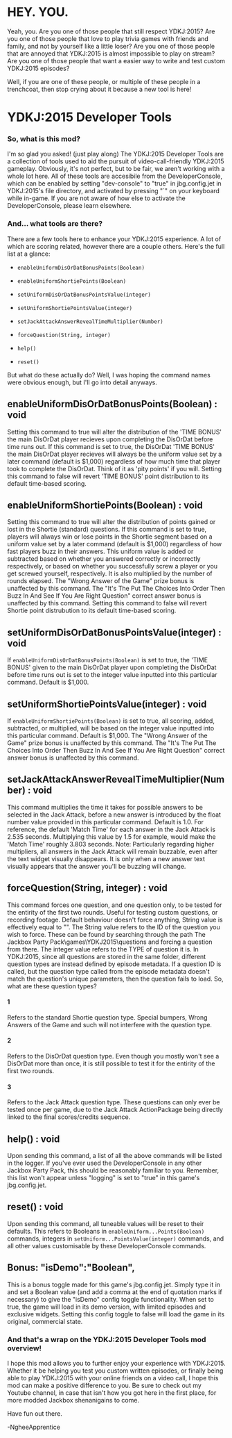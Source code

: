 # HEY. YOU.
Yeah, you. Are you one of those people that still respect YDKJ:2015?
  Are you one of those people that love to play trivia games with friends and family, and not by yourself like a little loser?
  Are you one of those people that are annoyed that YDKJ:2015 is almost impossible to play on stream?
  Are you one of those people that want a easier way to write and test custom YDKJ:2015 episodes?

  Well, if you are one of these people, or multiple of these people in a trenchcoat, then stop crying about it because a new tool is here!

# YDKJ:2015 Developer Tools
### So, what is this mod?
I'm so glad you asked! (just play along) The YDKJ:2015 Developer Tools are a collection of tools used to aid the pursuit of video-call-friendly YDKJ:2015 gameplay. Obviously, it's not perfect, but to be fair, we aren't working with a whole lot here. All of these tools are accesibile from the DeveloperConsole, which can be enabled by setting "dev-console" to "true" in jbg.config.jet in YDKJ:2015's file directory, and activated by pressing "\`" on your keyboard while in-game. If you are not aware of how else to activate the DeveloperConsole, please learn elsewhere.

### And... what tools are there?
There are a few tools here to enhance your YDKJ:2015 experience. A lot of which are scoring related, however there are a couple others. Here's the full list at a glance:

- `enableUniformDisOrDatBonusPoints(Boolean)`
- `enableUniformShortiePoints(Boolean)`

- `setUniformDisOrDatBonusPointsValue(integer)`
- `setUniformShortiePointsValue(integer)`

- `setJackAttackAnswerRevealTimeMultiplier(Number)`

- `forceQuestion(String, integer)`

- `help()`
- `reset()`

But what do these actually do? Well, I was hoping the command names were obvious enough, but I'll go into detail anyways.

## enableUniformDisOrDatBonusPoints(Boolean) : void
Setting this command to true will alter the distribution of the 'TIME BONUS' the main DisOrDat player recieves upon completing the DisOrDat before time runs out. If this command is set to true, the DisOrDat 'TIME BONUS' the main DisOrDat player recieves will always be the uniform value set by a later command (default is $1,000) regardless of how much time that player took to complete the DisOrDat. Think of it as 'pity points' if you will.
  Setting this command to false will revert 'TIME BONUS' point distribution to its default time-based scoring.

## enableUniformShortiePoints(Boolean) : void
Setting this command to true will alter the distribution of points gained or lost in the Shortie (standard) questions. If this command is set to true, players will always win or lose points in the Shortie segment based on a uniform value set by a later command (default is $1,000) regardless of how fast players buzz in their answers. This uniform value is added or subtracted based on whether you answered correctly or incorrectly respectively, or based on whether you successfully screw a player or you get screwed yourself, respectively. It is also multiplied by the number of rounds elapsed.
  The "Wrong Answer of the Game" prize bonus is unaffected by this command.
  The "It's The Put The Choices Into Order Then Buzz In And See If You Are Right Question" correct answer bonus is unaffected by this command.
  Setting this command to false will revert Shortie point distrubution to its default time-based scoring.

## setUniformDisOrDatBonusPointsValue(integer) : void
If `enableUniformDisOrDatBonusPoints(Boolean)` is set to true, the 'TIME BONUS' given to the main DisOrDat player upon completing the DisOrDat before time runs out is set to the integer value inputted into this particular command.
  Default is $1,000.

## setUniformShortiePointsValue(integer) : void
If `enableUniformShortiePoints(Boolean)` is set to true, all scoring, added, subtracted, or multiplied, will be based on the integer value inputted into this particular command.
  Default is $1,000.
  The "Wrong Answer of the Game" prize bonus is unaffected by this command.
  The "It's The Put The Choices Into Order Then Buzz In And See If You Are Right Question" correct answer bonus is unaffected by this command.

## setJackAttackAnswerRevealTimeMultiplier(Number) : void
This command multiplies the time it takes for possible answers to be selected in the Jack Attack, before a new answer is introduced by the float number value provided in this particular command.
  Default is 1.0.
  For reference, the default 'Match Time' for each answer in the Jack Attack is 2.535 seconds. Multiplying this value by 1.5 for example, would make the 'Match Time' roughly 3.803 seconds.
  Note: Particularly regarding higher multipliers, all answers in the Jack Attack will remain buzzable, even after the text widget visually disappears. It is only when a new answer text visually appears that the answer you'll be buzzing will change.

## forceQuestion(String, integer) : void
This command forces one question, and one question only, to be tested for the entirity of the first two rounds. Useful for testing custom questions, or recording footage.
  Default behaviour doesn't force anything, String value is effectively equal to "".
  The String value refers to the ID of the question you wish to force. These can be found by searching through the path The Jackbox Party Pack\games\YDKJ2015\questions and forcing a question from there.
  The integer value refers to the TYPE of question it is. In YDKJ:2015, since all questions are stored in the same folder, different question types are instead defined by episode metadata. If a question ID is called, but the question type called from the episode metadata doesn't match the question's unique parameters, then the question fails to load. So, what are these question types?
#### 1
Refers to the standard Shortie question type. Special bumpers, Wrong Answers of the Game and such will not interfere with the question type.
#### 2
Refers to the DisOrDat question type. Even though you mostly won't see a DisOrDat more than once, it is still possible to test it for the entirity of the first two rounds.
#### 3
Refers to the Jack Attack question type. These questions can only ever be tested once per game, due to the Jack Attack ActionPackage being directly linked to the final scores/credits sequence.

## help() : void
Upon sending this command, a list of all the above commands will be listed in the logger. If you've ever used the DeveloperConsole in any other Jackbox Party Pack, this should be reasonably familiar to you. Remember, this list won't appear unless "logging" is set to "true" in this game's jbg.config.jet.

## reset() : void
Upon sending this command, all tuneable values will be reset to their defaults. This refers to Booleans in `enableUniform...Points(Boolean)` commands, integers in `setUniform...PointsValue(integer)` commands, and all other values customisable by these DeveloperConsole commands.

## Bonus: "isDemo":"Boolean",
This is a bonus toggle made for this game's jbg.config.jet. Simply type it in and set a Boolean value (and add a comma at the end of quotation marks if necessary) to give the "isDemo" config toggle functionality. When set to true, the game will load in its demo version, with limited episodes and exclusive widgets. Setting this config toggle to false will load the game in its original, commercial state.

### And that's a wrap on the YDKJ:2015 Developer Tools mod overview!
I hope this mod allows you to further enjoy your experience with YDKJ:2015. Whether it be helping you test you custom written episodes, or finally being able to play YDKJ:2015 with your online friends on a video call, I hope this mod can make a positive difference to you.
Be sure to check out my Youtube channel, in case that isn't how you got here in the first place, for more modded Jackbox shenanigains to come.

Have fun out there.

-NgheeApprentice

